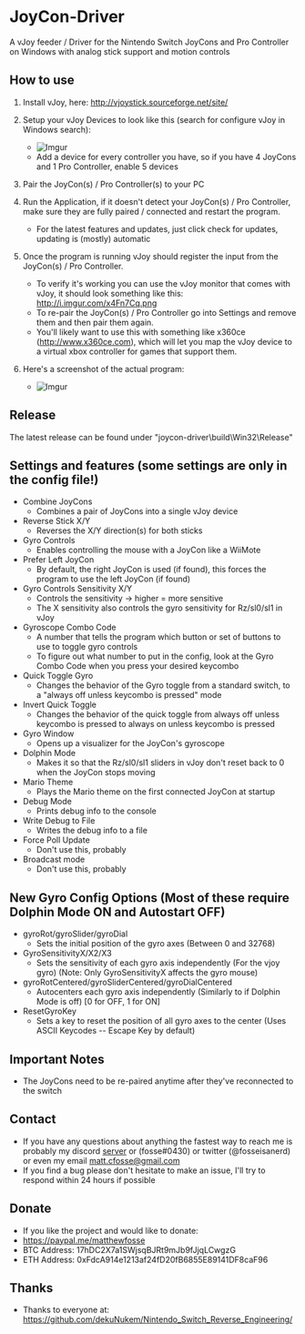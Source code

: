 # JoyCon-Driver
A vJoy feeder / Driver for the Nintendo Switch JoyCons and Pro Controller on Windows with analog stick support and motion controls

## How to use
1. Install vJoy, here: http://vjoystick.sourceforge.net/site/

2. Setup your vJoy Devices to look like this (search for configure vJoy in Windows search):
    * ![Imgur](http://i.imgur.com/nXQDFPK.png)
    * Add a device for every controller you have, so if you have 4 JoyCons and 1 Pro Controller, enable 5 devices

3. Pair the JoyCon(s) / Pro Controller(s) to your PC

4. Run the Application, if it doesn't detect your JoyCon(s) / Pro Controller, make sure they are fully paired / connected and restart the program.
	* For the latest features and updates, just click check for updates, updating is (mostly) automatic

5. Once the program is running vJoy should register the input from the JoyCon(s) / Pro Controller.
    * To verify it's working you can use the vJoy monitor that comes with vJoy, it should look something like this: http://i.imgur.com/x4Fn7Cq.png
    * To re-pair the JoyCon(s) / Pro Controller go into Settings and remove them and then pair them again.
    * You'll likely want to use this with something like x360ce (http://www.x360ce.com), which will let you map the vJoy device to a virtual xbox controller for games that support them.

6. Here's a screenshot of the actual program:
	* ![Imgur](https://i.imgur.com/ihK9WNf.png)

## Release
The latest release can be found under "joycon-driver\build\Win32\Release"

## Settings and features (some settings are only in the config file!)
* Combine JoyCons
	* Combines a pair of JoyCons into a single vJoy device
* Reverse Stick X/Y
	* Reverses the X/Y direction(s) for both sticks
* Gyro Controls
	* Enables controlling the mouse with a JoyCon like a WiiMote
* Prefer Left JoyCon
	* By default, the right JoyCon is used (if found), this forces the program to use the left JoyCon (if found)
* Gyro Controls Sensitivity X/Y
	* Controls the sensitivity -> higher = more sensitive
	* The X sensitivity also controls the gyro sensitivity for Rz/sl0/sl1 in vJoy
* Gyroscope Combo Code
	* A number that tells the program which button or set of buttons to use to toggle gyro controls
	* To figure out what number to put in the config, look at the Gyro Combo Code when you press your desired keycombo
* Quick Toggle Gyro
	* Changes the behavior of the Gyro toggle from a standard switch, to a "always off unless keycombo is pressed" mode
* Invert Quick Toggle
	* Changes the behavior of the quick toggle from always off unless keycombo is pressed to always on unless keycombo is pressed
* Gyro Window
	* Opens up a visualizer for the JoyCon's gyroscope
* Dolphin Mode
	* Makes it so that the Rz/sl0/sl1 sliders in vJoy don't reset back to 0 when the JoyCon stops moving
* Mario Theme
	* Plays the Mario theme on the first connected JoyCon at startup
* Debug Mode
	* Prints debug info to the console
* Write Debug to File
	* Writes the debug info to a file
* Force Poll Update
	* Don't use this, probably
* Broadcast mode
	* Don't use this, probably

## New Gyro Config Options (Most of these require Dolphin Mode ON and Autostart OFF)
* gyroRot/gyroSlider/gyroDial
	* Sets the initial position of the gyro axes (Between 0 and 32768)
* GyroSensitivityX/X2/X3
	* Sets the sensitivity of each gyro axis independently (For the vjoy gyro) (Note: Only GyroSensitivityX affects the gyro mouse)
* gyroRotCentered/gyroSliderCentered/gyroDialCentered
	* Autocenters each gyro axis independently (Similarly to if Dolphin Mode is off) [0 for OFF, 1 for ON]
* ResetGyroKey
	* Sets a key to reset the position of all gyro axes to the center (Uses ASCII Keycodes -- Escape Key by default)

## Important Notes
* The JoyCons need to be re-paired anytime after they've reconnected to the switch

## Contact
* If you have any questions about anything the fastest way to reach me is probably my discord [server](https://discord.gg/jmcfdeS) or (fosse#0430) or twitter (@fosseisanerd) or even my email matt.cfosse@gmail.com
* If you find a bug please don't hesitate to make an issue, I'll try to respond within 24 hours if possible

## Donate
* If you like the project and would like to donate:
* https://paypal.me/matthewfosse
* BTC Address: 17hDC2X7a1SWjsqBJRt9mJb9fJjqLCwgzG
* ETH Address: 0xFdcA914e1213af24fD20fB6855E89141DF8caF96

## Thanks
* Thanks to everyone at: https://github.com/dekuNukem/Nintendo_Switch_Reverse_Engineering/
